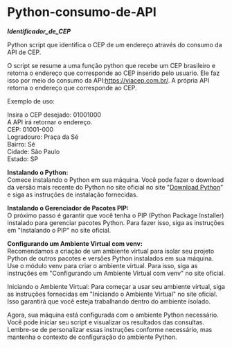 # Python-consumo-de-API

***Identificador_de_CEP***  

Python script que identifica o CEP de um endereço através do consumo da API de CEP.

O script se resume a uma função python que recebe um CEP brasileiro e retorna o endereço que corresponde ao CEP inserido pelo usuario. Ele faz isso por meio do consumo da API:https://viacep.com.br/. A própria API retorna o endereço que corresponde ao CEP.

Exemplo de uso:

Insira o CEP desejado: 01001000  
A API irá retornar o endereço.  
  CEP: 01001-000  
  Logradouro: Praça da Sé  
  Bairro: Sé  
  Cidade: São Paulo  
  Estado: SP  

**Instalando o Python:**  
Comece instalando o Python em sua máquina. Você pode fazer o download da versão mais recente do Python no site oficial no site "[Download Python](https://www.python.org/)" e siga as instruções de instalação fornecidas.  

**Instalando o Gerenciador de Pacotes PIP:**   
O próximo passo é garantir que você tenha o PIP (Python Package Installer) instalado para gerenciar pacotes Python. Para fazer isso, siga as instruções em "Instalando o PIP" no site oficial.

**Configurando um Ambiente Virtual com venv:**  
Recomendamos a criação de um ambiente virtual para isolar seu projeto Python de outros pacotes e versões Python instalados em sua máquina. Use o módulo venv para criar o ambiente virtual. Para isso, siga as instruções em "Configurando um Ambiente Virtual com venv" no site oficial.

Iniciando o Ambiente Virtual:
Para começar a usar seu ambiente virtual, siga as instruções fornecidas em "Iniciando o Ambiente Virtual" no site oficial. Isso garantirá que você esteja trabalhando dentro do ambiente isolado.

Agora, sua máquina está configurada com o ambiente Python necessário. Você pode iniciar seu script e visualizar os resultados das consultas. Lembre-se de personalizar essas instruções conforme necessário, mas mantenha o contexto de configuração do ambiente Python.
